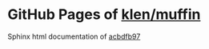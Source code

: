 GitHub Pages of [klen/muffin](https://github.com/klen/muffin.git)
===
Sphinx html documentation of [acbdfb97](https://github.com/klen/muffin/tree/acbdfb978ab7607180ae996974aa68287cbbd9eb)
